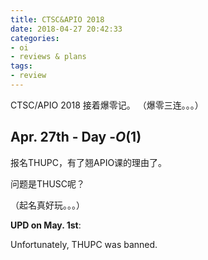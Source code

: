 ```yaml
---
title: CTSC&APIO 2018
date: 2018-04-27 20:42:33
categories:
- oi 
- reviews & plans
tags:
- review
---
```


CTSC/APIO 2018 接着爆零记。
（爆零三连。。。）

<!--- more --->

## Apr. 27th - Day -$O(1)$

报名THUPC，有了翘APIO课的理由了。

问题是THUSC呢？

（起名真好玩。。。）

**UPD on May. 1st**:

Unfortunately, THUPC was banned.



